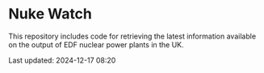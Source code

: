 # Nuke Watch

This repository includes code for retrieving the latest information available on the output of EDF nuclear power plants in the UK.

Last updated: 2024-12-17 08:20
